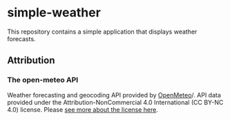 # simple-weather

This repository contains a simple application that displays weather forecasts.

## Attribution

### The open-meteo API
Weather forecasting and geocoding API provided by [OpenMeteo](https://open-meteo.com)/. API data provided under the
Attribution-NonCommercial 4.0 International (CC BY-NC 4.0) license. Please [see more about the license here](https://open-meteo.com/en/license).
